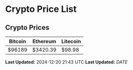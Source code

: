 # Crypto Price List

## Crypto Prices
| Bitcoin | Ethereum | Litecoin |
| ------- | -------- | -------- |
| $96189 | $3420.39 | $98.98 |
**Last Updated:** 2024-12-20 21:43 UTC
**Last Updated:** $DATE$
